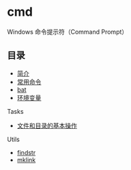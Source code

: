 # cmd

Windows 命令提示符（Command Prompt）

## 目录

- [简介](intro.md)
- [常用命令](commands.md)
- [bat](bat.md)
- [环境变量](env.md)

Tasks

- [文件和目录的基本操作](tasks.md)

Utils

- [findstr](utils/findstr.md)
- [mklink](utils/mklink.md)
